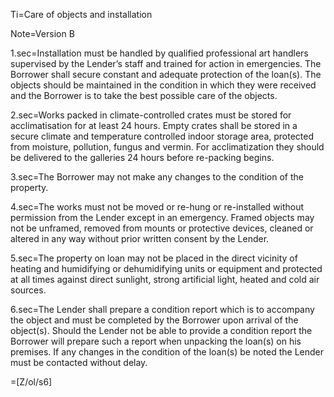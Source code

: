 Ti=Care of objects and installation

Note=Version B

1.sec=Installation must be handled by qualified professional art handlers supervised by the Lender’s staff and trained for action in emergencies. The Borrower shall secure constant and adequate protection of the loan(s). The objects should be maintained in the condition in which they were received and the Borrower is to take the best possible care of the objects.

2.sec=Works packed in climate-controlled crates must be stored for acclimatisation for at least 24 hours. Empty crates shall be stored in a secure climate and temperature controlled indoor storage area, protected from moisture, pollution, fungus and vermin. For acclimatization they should be delivered to the galleries 24 hours before re-packing begins.

3.sec=The Borrower may not make any changes to the condition of the property.

4.sec=The works must not be moved or re-hung or re-installed without permission from the Lender except in an emergency. Framed objects may not be unframed, removed from mounts or protective devices, cleaned or altered in any way without prior written consent by the Lender.

5.sec=The property on loan may not be placed in the direct vicinity of heating and humidifying or dehumidifying units or equipment and protected at all times against direct sunlight, strong artificial light, heated and cold air sources.
	
6.sec=The Lender shall prepare a condition report which is to accompany the object and must be completed by the Borrower upon arrival of the object(s). Should the Lender not be able to provide a condition report the Borrower will prepare such a report when unpacking the loan(s) on his premises. If any changes in the condition of the loan(s) be noted the Lender must be contacted without delay.

=[Z/ol/s6]
